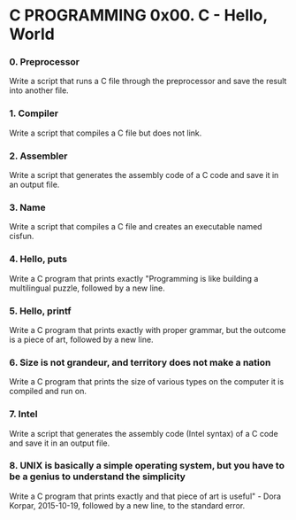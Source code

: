# C PROGRAMMING 0x00. C - Hello, World

### 0. Preprocessor
Write a script that runs a C file through the preprocessor and save the result into another file.

### 1. Compiler
Write a script that compiles a C file but does not link.

### 2. Assembler
Write a script that generates the assembly code of a C code and save it in an output file.

### 3. Name
Write a script that compiles a C file and creates an executable named cisfun.

### 4. Hello, puts
Write a C program that prints exactly "Programming is like building a multilingual puzzle, followed by a new line.

### 5. Hello, printf
Write a C program that prints exactly with proper grammar, but the outcome is a piece of art, followed by a new line.

### 6. Size is not grandeur, and territory does not make a nation
Write a C program that prints the size of various types on the computer it is compiled and run on.

### 7. Intel
Write a script that generates the assembly code (Intel syntax) of a C code and save it in an output file.

### 8. UNIX is basically a simple operating system, but you have to be a genius to understand the simplicity
Write a C program that prints exactly and that piece of art is useful" - Dora Korpar, 2015-10-19, followed by a new line, to the standard error.
